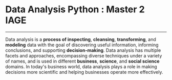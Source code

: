 # Data Analysis  Python : Master 2 **IAGE**
--------------------------------------------------------------------------------------------------------------------------------------------------------------------------------

Data analysis is a **process of inspecting**, **cleansing**, **transforming**, and **modeling** data with the goal of discovering useful information, informing conclusions, and supporting **decision-making**. Data analysis has multiple facets and approaches, encompassing diverse techniques under a variety of names, and is used in different **business**, **science**, and **social science** domains. In today's business world, data analysis plays a role in making decisions more scientific and helping businesses operate more effectively. 
